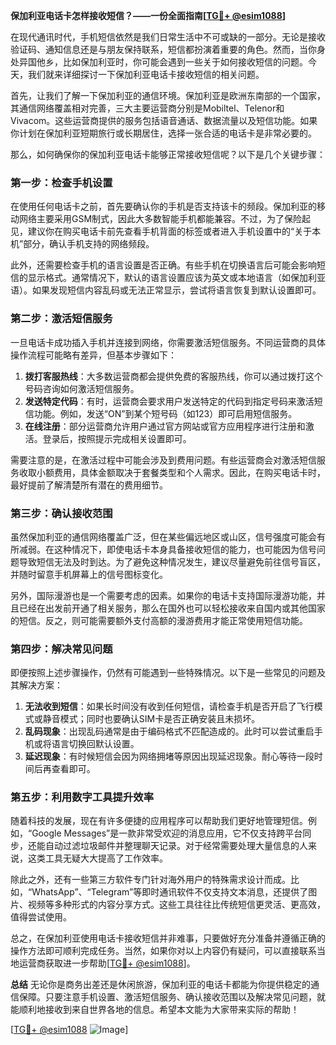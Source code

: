 **保加利亚电话卡怎样接收短信？——一份全面指南[[TG💪+ @esim1088](https://t.me/s/esim1088)]**

在现代通讯时代，手机短信依然是我们日常生活中不可或缺的一部分。无论是接收验证码、通知信息还是与朋友保持联系，短信都扮演着重要的角色。然而，当你身处异国他乡，比如保加利亚时，你可能会遇到一些关于如何接收短信的问题。今天，我们就来详细探讨一下保加利亚电话卡接收短信的相关问题。

首先，让我们了解一下保加利亚的通信环境。保加利亚是欧洲东南部的一个国家，其通信网络覆盖相对完善，三大主要运营商分别是Mobiltel、Telenor和Vivacom。这些运营商提供的服务包括语音通话、数据流量以及短信功能。如果你计划在保加利亚短期旅行或长期居住，选择一张合适的电话卡是非常必要的。

那么，如何确保你的保加利亚电话卡能够正常接收短信呢？以下是几个关键步骤：

### **第一步：检查手机设置**
在使用任何电话卡之前，首先要确认你的手机是否支持该卡的频段。保加利亚的移动网络主要采用GSM制式，因此大多数智能手机都能兼容。不过，为了保险起见，建议你在购买电话卡前先查看手机背面的标签或者进入手机设置中的“关于本机”部分，确认手机支持的网络频段。

此外，还需要检查手机的语言设置是否正确。有些手机在切换语言后可能会影响短信的显示格式。通常情况下，默认的语言设置应该为英文或本地语言（如保加利亚语）。如果发现短信内容乱码或无法正常显示，尝试将语言恢复到默认设置即可。

### **第二步：激活短信服务**
一旦电话卡成功插入手机并连接到网络，你需要激活短信服务。不同运营商的具体操作流程可能略有差异，但基本步骤如下：

1. **拨打客服热线**：大多数运营商都会提供免费的客服热线，你可以通过拨打这个号码咨询如何激活短信服务。
2. **发送特定代码**：有时，运营商会要求用户发送特定的代码到指定号码来激活短信功能。例如，发送“ON”到某个短号码（如123）即可启用短信服务。
3. **在线注册**：部分运营商允许用户通过官方网站或官方应用程序进行注册和激活。登录后，按照提示完成相关设置即可。

需要注意的是，在激活过程中可能会涉及到费用问题。有些运营商会对激活短信服务收取小额费用，具体金额取决于套餐类型和个人需求。因此，在购买电话卡时，最好提前了解清楚所有潜在的费用细节。

### **第三步：确认接收范围**
虽然保加利亚的通信网络覆盖广泛，但在某些偏远地区或山区，信号强度可能会有所减弱。在这种情况下，即使电话卡本身具备接收短信的能力，也可能因为信号问题导致短信无法及时到达。为了避免这种情况发生，建议尽量避免前往信号盲区，并随时留意手机屏幕上的信号图标变化。

另外，国际漫游也是一个需要考虑的因素。如果你的电话卡支持国际漫游功能，并且已经在出发前开通了相关服务，那么在国外也可以轻松接收来自国内或其他国家的短信。反之，则可能需要额外支付高额的漫游费用才能正常使用短信功能。

### **第四步：解决常见问题**
即便按照上述步骤操作，仍然有可能遇到一些特殊情况。以下是一些常见的问题及其解决方案：

1. **无法收到短信**：如果长时间没有收到任何短信，请检查手机是否开启了飞行模式或静音模式；同时也要确认SIM卡是否正确安装且未损坏。
2. **乱码现象**：出现乱码通常是由于编码格式不匹配造成的。此时可以尝试重启手机或将语言切换回默认设置。
3. **延迟现象**：有时候短信会因为网络拥堵等原因出现延迟现象。耐心等待一段时间后再查看即可。

### **第五步：利用数字工具提升效率**
随着科技的发展，现在有许多便捷的应用程序可以帮助我们更好地管理短信。例如，“Google Messages”是一款非常受欢迎的消息应用，它不仅支持跨平台同步，还能自动过滤垃圾邮件并整理聊天记录。对于经常需要处理大量信息的人来说，这类工具无疑大大提高了工作效率。

除此之外，还有一些第三方软件专门针对海外用户的特殊需求设计而成。比如，“WhatsApp”、“Telegram”等即时通讯软件不仅支持文本消息，还提供了图片、视频等多种形式的内容分享方式。这些工具往往比传统短信更灵活、更高效，值得尝试使用。

总之，在保加利亚使用电话卡接收短信并非难事，只要做好充分准备并遵循正确的操作方法即可顺利完成任务。当然，如果你对以上内容仍有疑问，可以直接联系当地运营商获取进一步帮助[[TG💪+ @esim1088](https://t.me/s/esim1088)]。

**总结**
无论你是商务出差还是休闲旅游，保加利亚的电话卡都能为你提供稳定的通信保障。只要注意手机设置、激活短信服务、确认接收范围以及解决常见问题，就能顺利地接收到来自世界各地的信息。希望本文能为大家带来实际的帮助！

[[TG💪+ @esim1088](https://t.me/s/esim1088) ![Image](https://i.postimg.cc/4NQfJmqS/Snipaste-2025-05-13-00-14-12.png)]